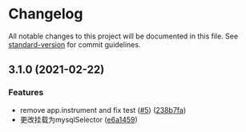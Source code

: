 # Changelog

All notable changes to this project will be documented in this file. See [standard-version](https://github.com/conventional-changelog/standard-version) for commit guidelines.

## 3.1.0 (2021-02-22)


### Features

* remove app.instrument and fix test ([#5](https://github.com/weijiafu14/egg-mysql/issues/5)) ([238b7fa](https://github.com/weijiafu14/egg-mysql/commit/238b7fa9596fb6c844ec3beaf8d2ff35ac85b86f))
* 更改挂载为mysqlSelector ([e6a1459](https://github.com/weijiafu14/egg-mysql/commit/e6a1459396c03d592dc11b45ca224c8a52ca0d58))
